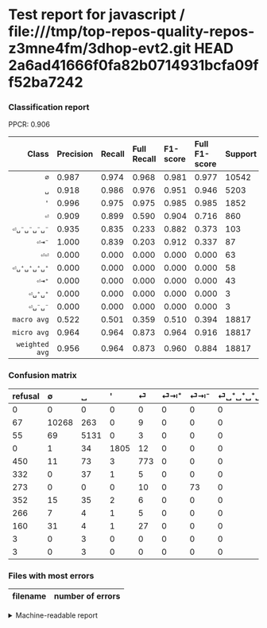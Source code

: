 # Test report for javascript / file:///tmp/top-repos-quality-repos-z3mne4fm/3dhop-evt2.git HEAD 2a6ad41666f0fa82b0714931bcfa09ff52ba7242

### Classification report

PPCR: 0.906

| Class | Precision | Recall | Full Recall | F1-score | Full F1-score | Support | Full Support | PPCR |
|------:|:----------|:-------|:------------|:---------|:---------|:--------|:-------------|:-----|
| `∅` | 0.987| 0.974| 0.968| 0.981| 0.977| 10542| 10609| 0.994 |
| `␣` | 0.918| 0.986| 0.976| 0.951| 0.946| 5203| 5258| 0.990 |
| `'` | 0.996| 0.975| 0.975| 0.985| 0.985| 1852| 1852| 1.000 |
| `⏎` | 0.909| 0.899| 0.590| 0.904| 0.716| 860| 1310| 0.656 |
| `⏎␣⁻␣⁻␣⁻␣⁻` | 0.935| 0.835| 0.233| 0.882| 0.373| 103| 369| 0.279 |
| `⏎⇥⁻` | 1.000| 0.839| 0.203| 0.912| 0.337| 87| 360| 0.242 |
| `⏎⏎` | 0.000| 0.000| 0.000| 0.000| 0.000| 63| 223| 0.283 |
| `⏎␣⁺␣⁺␣⁺␣⁺` | 0.000| 0.000| 0.000| 0.000| 0.000| 58| 410| 0.141 |
| `⏎⇥⁺` | 0.000| 0.000| 0.000| 0.000| 0.000| 43| 375| 0.115 |
| `⏎␣⁺␣⁺` | 0.000| 0.000| 0.000| 0.000| 0.000| 3| 6| 0.500 |
| `⏎␣⁻␣⁻` | 0.000| 0.000| 0.000| 0.000| 0.000| 3| 6| 0.500 |
| `macro avg` | 0.522| 0.501| 0.359| 0.510| 0.394| 18817| 20778| 0.906 |
| `micro avg` | 0.964| 0.964| 0.873| 0.964| 0.916| 18817| 20778| 0.906 |
| `weighted avg` | 0.956| 0.964| 0.873| 0.960| 0.884| 18817| 20778| 0.906 |

### Confusion matrix

|refusal|  ∅| ␣| '| ⏎| ⏎⇥⁺| ⏎⇥⁻| ⏎␣⁺␣⁺␣⁺␣⁺| ⏎␣⁻␣⁻␣⁻␣⁻| ⏎⏎| ⏎␣⁻␣⁻| ⏎␣⁺␣⁺| 
|:---|:---|:---|:---|:---|:---|:---|:---|:---|:---|:---|:---|
|0 |0 |0 |0 |0 |0 |0 |0 |0 |0 |0 |0 |
|67 |10268 |263 |0 |9 |0 |0 |0 |2 |0 |0 |0 |
|55 |69 |5131 |0 |3 |0 |0 |0 |0 |0 |0 |0 |
|0 |1 |34 |1805 |12 |0 |0 |0 |0 |0 |0 |0 |
|450 |11 |73 |3 |773 |0 |0 |0 |0 |0 |0 |0 |
|332 |0 |37 |1 |5 |0 |0 |0 |0 |0 |0 |0 |
|273 |0 |0 |0 |10 |0 |73 |0 |4 |0 |0 |0 |
|352 |15 |35 |2 |6 |0 |0 |0 |0 |0 |0 |0 |
|266 |7 |4 |1 |5 |0 |0 |0 |86 |0 |0 |0 |
|160 |31 |4 |1 |27 |0 |0 |0 |0 |0 |0 |0 |
|3 |0 |3 |0 |0 |0 |0 |0 |0 |0 |0 |0 |
|3 |0 |3 |0 |0 |0 |0 |0 |0 |0 |0 |0 |

### Files with most errors

| filename | number of errors|
|:----:|:-----|

<details>
    <summary>Machine-readable report</summary>
```json
{
  "cl_report": {"\u0027": {"f1-score": 0.984993178717599, "precision": 0.9955874241588527, "recall": 0.974622030237581, "support": 1852}, "macro avg": {"f1-score": 0.5104748463825486, "precision": 0.5222983288751881, "recall": 0.5006965193028275, "support": 18817}, "micro avg": {"f1-score": 0.9638093213583462, "precision": 0.9638093213583462, "recall": 0.9638093213583462, "support": 18817}, "weighted avg": {"f1-score": 0.9596109021942177, "precision": 0.956249267398677, "recall": 0.9638093213583462, "support": 18817}, "\u2205": {"f1-score": 0.9805194805194805, "precision": 0.987117861949625, "recall": 0.9740087269967748, "support": 10542}, "\u23ce": {"f1-score": 0.904093567251462, "precision": 0.9094117647058824, "recall": 0.8988372093023256, "support": 860}, "\u23ce\u21e5\u207a": {"f1-score": 0.0, "precision": 0.0, "recall": 0.0, "support": 43}, "\u23ce\u21e5\u207b": {"f1-score": 0.9125, "precision": 1.0, "recall": 0.8390804597701149, "support": 87}, "\u23ce\u23ce": {"f1-score": 0.0, "precision": 0.0, "recall": 0.0, "support": 63}, "\u23ce\u2423\u207a\u2423\u207a": {"f1-score": 0.0, "precision": 0.0, "recall": 0.0, "support": 3}, "\u23ce\u2423\u207a\u2423\u207a\u2423\u207a\u2423\u207a": {"f1-score": 0.0, "precision": 0.0, "recall": 0.0, "support": 58}, "\u23ce\u2423\u207b\u2423\u207b": {"f1-score": 0.0, "precision": 0.0, "recall": 0.0, "support": 3}, "\u23ce\u2423\u207b\u2423\u207b\u2423\u207b\u2423\u207b": {"f1-score": 0.8820512820512821, "precision": 0.9347826086956522, "recall": 0.8349514563106796, "support": 103}, "\u2423": {"f1-score": 0.9510658016682113, "precision": 0.9183819581170575, "recall": 0.9861618297136268, "support": 5203}},
  "cl_report_full": {"\u0027": {"f1-score": 0.984993178717599, "precision": 0.9955874241588527, "recall": 0.974622030237581, "support": 1852}, "macro avg": {"f1-score": 0.3940594201901648, "precision": 0.5222983288751881, "recall": 0.35856748031071645, "support": 20778}, "micro avg": {"f1-score": 0.9160752620280338, "precision": 0.9638093213583462, "recall": 0.8728462797189335, "support": 20778}, "weighted avg": {"f1-score": 0.8838863846696909, "precision": 0.916415335312285, "recall": 0.8728462797189335, "support": 20778}, "\u2205": {"f1-score": 0.9773927942506305, "precision": 0.987117861949625, "recall": 0.967857479498539, "support": 10609}, "\u23ce": {"f1-score": 0.7157407407407408, "precision": 0.9094117647058824, "recall": 0.5900763358778626, "support": 1310}, "\u23ce\u21e5\u207a": {"f1-score": 0.0, "precision": 0.0, "recall": 0.0, "support": 375}, "\u23ce\u21e5\u207b": {"f1-score": 0.3371824480369515, "precision": 1.0, "recall": 0.20277777777777778, "support": 360}, "\u23ce\u23ce": {"f1-score": 0.0, "precision": 0.0, "recall": 0.0, "support": 223}, "\u23ce\u2423\u207a\u2423\u207a": {"f1-score": 0.0, "precision": 0.0, "recall": 0.0, "support": 6}, "\u23ce\u2423\u207a\u2423\u207a\u2423\u207a\u2423\u207a": {"f1-score": 0.0, "precision": 0.0, "recall": 0.0, "support": 410}, "\u23ce\u2423\u207b\u2423\u207b": {"f1-score": 0.0, "precision": 0.0, "recall": 0.0, "support": 6}, "\u23ce\u2423\u207b\u2423\u207b\u2423\u207b\u2423\u207b": {"f1-score": 0.37310195227765725, "precision": 0.9347826086956522, "recall": 0.23306233062330622, "support": 369}, "\u2423": {"f1-score": 0.9462425080682342, "precision": 0.9183819581170575, "recall": 0.9758463294028148, "support": 5258}},
  "ppcr": 0.9056213302531524
}
```
</details>
